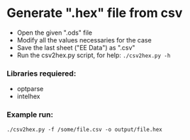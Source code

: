 # Generate ".hex" file from csv

- Open the given ".ods" file
- Modify all the values necessaries for the case
- Save the last sheet ("EE Data") as ".csv"
- Run the csv2hex.py script, for help: `./csv2hex.py -h`

### Libraries requiered:
- optparse
- intelhex

### Example run:
`./csv2hex.py -f /some/file.csv -o output/file.hex`
